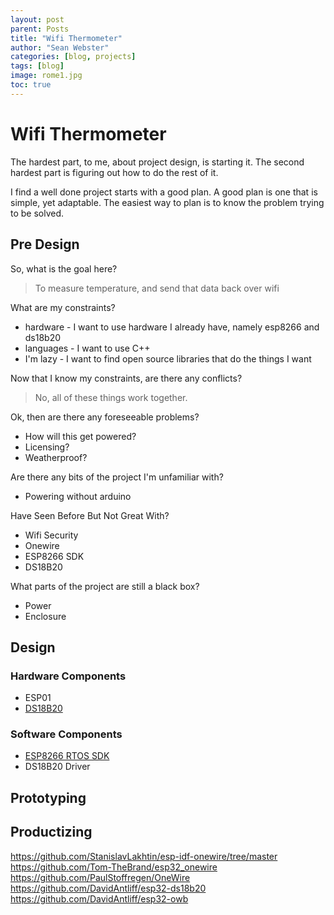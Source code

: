 ```yaml
---
layout: post
parent: Posts
title: "Wifi Thermometer"
author: "Sean Webster"
categories: [blog, projects]
tags: [blog]
image: rome1.jpg
toc: true
---
```


# Wifi Thermometer
The hardest part, to me, about project design, is starting it. The second hardest part is figuring out how to do the rest of it.

I find a well done project starts with a good plan. A good plan is one that is simple, yet adaptable. The easiest way to plan is to know the problem trying to be solved.

## Pre Design
So, what is the goal here?
>To measure temperature, and send that data back over wifi

What are my constraints?
* hardware - I want to use hardware I already have, namely esp8266 and ds18b20
* languages - I want to use C++
* I'm lazy - I want to find open source libraries that do the things I want

Now that I know my constraints, are there any conflicts?
> No, all of these things work together.

Ok, then are there any foreseeable problems?
* How will this get powered?
* Licensing?
* Weatherproof?

Are there any bits of the project I'm unfamiliar with?
* Powering without arduino
  
Have Seen Before But Not Great With?
* Wifi Security
* Onewire
* ESP8266 SDK
* DS18B20
  
What parts of the project are still a black box?
* Power
* Enclosure

## Design
### Hardware Components
- ESP01
- [DS18B20](https://www.analog.com/media/en/technical-documentation/data-sheets/DS18B20.pdf)
  
### Software Components
- [ESP8266 RTOS SDK](https://github.com/espressif/ESP8266_RTOS_SDK/tree/master)
- DS18B20 Driver


## Prototyping








## Productizing
https://github.com/StanislavLakhtin/esp-idf-onewire/tree/master
https://github.com/Tom-TheBrand/esp32_onewire
https://github.com/PaulStoffregen/OneWire
https://github.com/DavidAntliff/esp32-ds18b20
https://github.com/DavidAntliff/esp32-owb
